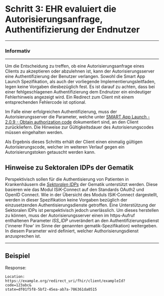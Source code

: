 # Schritt 3: EHR evaluiert die Autorisierungsanfrage, Authentifizierung der Endnutzer

---
### Informativ
---

Um die Entscheidung zu treffen, ob eine Autorisierungsanfrage eines Clients zu akzeptieren oder abzulehnen ist, kann der Autorisierungsserver eine Authentifizierung der Benutzer verlangen.
Sowohl die Smart App Launch Spezifikation, als auch der vorliegende Implementierungsleitfaden, legen keine Vorgaben diesbezüglich fest. Es ist darauf zu achten, dass bei einer fehlgeschlagenen Authentifizierung dem Endnutzer ein eindeutiger Fehlerhinweis angezeigt wird. Ein Redirect zum Client mit einem entsprechenden Fehlercode ist optional. 

Im Falle einer erfolgreichen Authentifizierung, muss der Autorisierungsserver die Parameter, welche unter [SMART App Launch - 2.0.9 - Obtain authorization code](https://hl7.org/fhir/smart-app-launch/STU2/app-launch.html#step-4-authorization-code) dokumentiert sind, an den Client zurückliefern. Die Hinweise zur Gültigkeitsdauer des Autorisierungscodes müssen eingehalten werden.

Als Ergebnis dieses Schritts erhält der Client einen einmalig gültigen Autorisierungscode, welcher im weiteren Verlauf gegen ein Autorisierungstoken getauscht werden kann.

## Hinweise zu Sektoralen IDPs der Gematik

Perspektivisch sollen für die Authentisierung von Patienten in Krankenhäusern die [_Sektoralen IDPs_](https://fachportal.gematik.de/hersteller-anbieter/komponenten-dienste/identity-provider-idp) der Gematik unterstützt werden. Diese basieren wie das Modul ISiK-Connect auf den Standards OAuth2 und OpenID  Connect. Wie in der Übersicht des Moduls ISiK-Connect dargestellt, werden in dieser Spezifikation keine Vorgaben bezüglich der einzusetzenden Authentisierungsdienste getroffen. Eine Unterstützung der Sektoralen IDPs ist perspektivisch jedoch unerlässlich. Um dieses herstellen zu können, muss der Autorisierungsserver einen im https-Aufruf enthaltenen Parameter *ISS_IDP* unverändert an den Authentifizierungsdienst ('innerer Flow' im Sinne der genannten gematik-Spezifikation) weitergeben. In diesem Parameter wird definiert, welcher Authorisierungsdienst anzusprechen ist.

----

## Beispiel

Response:
```
Location: 
https://example.org/redirect_uri/fhir/client/exampleId?
code=123abc&
state=df01f5f8-5bf2-45ea-ab7a-706361da0515
```